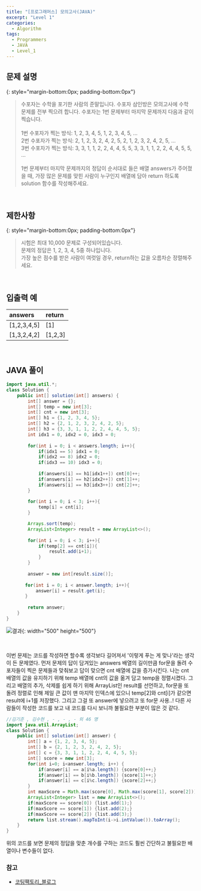 ```yaml
---
title: "[프로그래머스] 모의고사(JAVA)"
excerpt: "Level 1"
categories: 
  - Algorithm
tags: 
  - Programmers
  - JAVA
  - Level_1
---
```


## 문제 설명
{: style="margin-bottom:0px; padding-bottom:0px"}

> 수포자는 수학을 포기한 사람의 준말입니다. 수포자 삼인방은 모의고사에 수학 문제를 전부 찍으려 합니다. 수포자는 1번 문제부터 마지막 문제까지 다음과 같이 찍습니다. <br><br>
1번 수포자가 찍는 방식: 1, 2, 3, 4, 5, 1, 2, 3, 4, 5, ... <br>
2번 수포자가 찍는 방식: 2, 1, 2, 3, 2, 4, 2, 5, 2, 1, 2, 3, 2, 4, 2, 5, ... <br>
3번 수포자가 찍는 방식: 3, 3, 1, 1, 2, 2, 4, 4, 5, 5, 3, 3, 1, 1, 2, 2, 4, 4, 5, 5, ... <br><br>
1번 문제부터 마지막 문제까지의 정답이 순서대로 들은 배열 answers가 주어졌을 때, 가장 많은 문제를 맞힌 사람이 누구인지 배열에 담아 return 하도록 solution 함수를 작성해주세요.
<br>

## 제한사항
{: style="margin-bottom:0px; padding-bottom:0px"}
> 시험은 최대 10,000 문제로 구성되어있습니다.<br>
문제의 정답은 1, 2, 3, 4, 5중 하나입니다.<br>
가장 높은 점수를 받은 사람이 여럿일 경우, return하는 값을 오름차순 정렬해주세요.
<br>

## 입출력 예

|answers|return|
|:------|:------|
|[1,2,3,4,5]|[1]|
|[1,3,2,4,2]|[1,2,3]|

<br>

## JAVA 풀이

```java
import java.util.*;
class Solution {
    public int[] solution(int[] answers) {
        int[] answer = {};
        int[] temp = new int[3];
        int[] cnt = new int[3];
        int[] h1 = {1, 2, 3, 4, 5};
        int[] h2 = {2, 1, 2, 3, 2, 4, 2, 5};
        int[] h3 = {3, 3, 1, 1, 2, 2, 4, 4, 5, 5};
        int idx1 = 0, idx2 = 0, idx3 = 0;
        
        for(int i = 0; i < answers.length; i++){
            if(idx1 == 5) idx1 = 0;
            if(idx2 == 8) idx2 = 0;
            if(idx3 == 10) idx3 = 0;
            
            if(answers[i] == h1[idx1++]) cnt[0]++;
            if(answers[i] == h2[idx2++]) cnt[1]++;
            if(answers[i] == h3[idx3++]) cnt[2]++;
        }
        
        for(int i = 0; i < 3; i++){
            temp[i] = cnt[i];
        }

        Arrays.sort(temp);
        ArrayList<Integer> result = new ArrayList<>();
        
        for(int i = 0; i < 3; i++){
            if(temp[2] == cnt[i]){
                result.add(i+1);
            }
        }
        
        answer = new int[result.size()];
        
       for(int i = 0; i < answer.length; i++){
           answer[i] = result.get(i);
       }
        
        return answer;
    }
}
```

![결과](https://user-images.githubusercontent.com/70805241/114253971-ccf47500-99e7-11eb-8da6-a68f5f746ebd.png){: width="500" height="500"}

<br>

이번 문제는 코드를 작성하면 할수록 생각보다 길어져서 '이렇게 푸는 게 맞나'라는 생각이 든 문제였다. 먼저 문제의 답이 담겨있는 answers 배열의 길이만큼 for문을 돌려 수포자들이 찍은 문제들과 맞춰보고 답이 맞으면 cnt 배열에 값을 증가시킨다. 나는 cnt 배열의 값을 유지하기 위해 temp 배열에 cnt의 값을 옮겨 담고 temp을 정렬시켰다. 그리고 배열의 추가, 삭제를 쉽게 하기 위해 ArrayList인 result를 선언하고, for문을 또 돌려 정렬로 인해 제일 큰 값이 맨 마지막 인덱스에 있으니 temp[2]와 cnt[i]가 같으면 result에 i+1를 저장했다. 그리고 그걸 또 answer에 넣으려고 또 for문 사용..! 다른 사람들이 작성한 코드를 보고 내 코드를 다시 보니까 불필요한 부분이 많은 것 같다.
<br>


```java
//김기준 , 김수현 , - , - , - 외 46 명
import java.util.ArrayList;
class Solution {
    public int[] solution(int[] answer) {
        int[] a = {1, 2, 3, 4, 5};
        int[] b = {2, 1, 2, 3, 2, 4, 2, 5};
        int[] c = {3, 3, 1, 1, 2, 2, 4, 4, 5, 5};
        int[] score = new int[3];
        for(int i=0; i<answer.length; i++) {
            if(answer[i] == a[i%a.length]) {score[0]++;}
            if(answer[i] == b[i%b.length]) {score[1]++;}
            if(answer[i] == c[i%c.length]) {score[2]++;}
        }
        int maxScore = Math.max(score[0], Math.max(score[1], score[2]));
        ArrayList<Integer> list = new ArrayList<>();
        if(maxScore == score[0]) {list.add(1);}
        if(maxScore == score[1]) {list.add(2);}
        if(maxScore == score[2]) {list.add(3);}
        return list.stream().mapToInt(i->i.intValue()).toArray();
    }
}
```

위의 코드를 보면 문제의 정답을 맞춘 개수를 구하는 코드도 훨씬 간단하고 불필요한 배열이나 변수들이 없다. 

### 참고

- [코팅팩토리_블로그](https://coding-factory.tistory.com/126)
